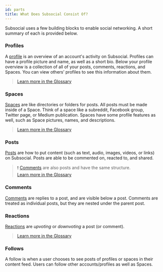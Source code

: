 ```yaml
---
id: parts
title: What Does Subsocial Consist Of?
---
```

Subsocial uses a few building blocks to enable social networking. A short summary of each is provided below.

### Profiles
A [profile](https://docs.subsocial.network/js-docs/js-sdk/interfaces/interfaces.profile.html) is an overview of an account's activity on Subsocial.
Profiles can have a profile picture and name, as well as a short bio. 
Below your profile overview is a collection of all of your posts, comments, reactions, and Spaces. You can view others’ profiles to see this information about them.

> [Learn more in the Glossary](/docs/glossary/overview)

### Spaces
[Spaces](https://docs.subsocial.network/js-docs/js-sdk/interfaces/interfaces.space.html) are like directories or folders for posts.
All posts must be made inside of a Space. Think of a space like a subreddit, Facebook group, Twitter page, or Medium publication. 
Spaces have some profile features as well, such as Space pictures, names, and descriptions.

> [Learn more in the Glossary](/docs/glossary/overview)

### Posts
[Posts](https://docs.subsocial.network/js-docs/js-sdk/interfaces/interfaces.post.html) 
are how to put content (such as text, audio, images, videos, or links) on Subsocial.
Posts are able to be commented on, reacted to, and shared.

> :exclamation: [Comments](https://docs.subsocial.network/js-docs/js-sdk/interfaces/interfaces.comment.html) are also posts and have the same structure.  
> [Learn more in the Glossary](/docs/glossary/overview)

### Comments
[Comments](https://docs.subsocial.network/js-docs/js-sdk/interfaces/interfaces.comment.html) are replies to a post, and are visible below a post.
Comments are treated as individual posts, but they are nested under the parent post.

### Reactions
[Reactions](https://docs.subsocial.network/js-docs/js-sdk/interfaces/interfaces.reaction.html) are *upvoting* or *downvoting* a post (or comment).

> [Learn more in the Glossary](/docs/glossary/overview)

### Follows
A follow is when a user chooses to see posts of profiles or spaces in their content feed.
Users can follow other accounts/profiles as well as Spaces.

